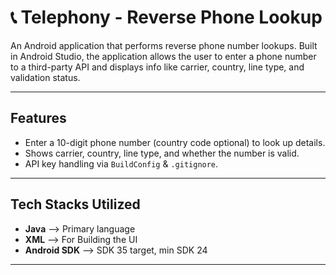 # 📞 Telephony - Reverse Phone Lookup
An Android application that performs reverse phone number lookups. Built in Android Studio, the application allows the user to enter a phone number to a third-party API and displays info like carrier, country, line type, and validation status.

---

## Features

- Enter a 10-digit phone number (country code optional) to look up details.
- Shows carrier, country, line type, and whether the number is valid.
- API key handling via `BuildConfig` & `.gitignore`.

---

## Tech Stacks Utilized

- **Java** --> Primary language
- **XML** --> For Building the UI
- **Android SDK** --> SDK 35 target, min SDK 24

---
